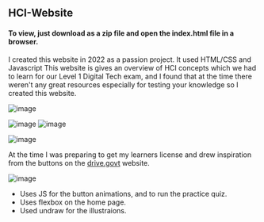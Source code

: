 ## HCI-Website

#### To view, just download as a zip file and open the index.html file in a browser. 

I created this website in 2022 as a passion project. It used HTML/CSS and Javascript
This website is gives an overview of HCI concepts which we had to learn for our Level 1 Digital Tech exam, and I found that at the time there weren't any great resources especially for testing your knowledge so I created this website. 


![image](https://github.com/jigsaw273/HCI-Website/assets/140861149/3c4e9058-85a1-4f65-8a92-2f90b00e01a1)

![image](https://github.com/jigsaw273/HCI-Website/assets/140861149/44e69759-29bf-4d11-bd87-658e653058b5)
![image](https://github.com/jigsaw273/HCI-Website/assets/140861149/05dd3cb2-1174-4ce8-aeb2-eb78ec20f3e4)

![image](https://github.com/jigsaw273/HCI-Website/assets/140861149/6eb43bcd-7695-4549-b3c3-c615bd600cff)


At the time I was preparing to get my learners license and drew inspiration from the buttons on the [drive.govt](https://drive.govt.nz/) website. 

![image](https://github.com/jigsaw273/HCI-Website/assets/140861149/aa2cb269-af23-4068-b625-734b14910cd3)

- Uses JS for the button animations, and to run the practice quiz. 
- Uses flexbox on the home page.
- Used undraw for the illustraions.

